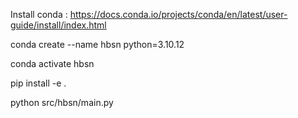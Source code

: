 
Install conda : https://docs.conda.io/projects/conda/en/latest/user-guide/install/index.html

conda create --name hbsn python=3.10.12

conda activate hbsn

pip install -e .

python src/hbsn/main.py